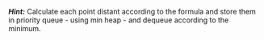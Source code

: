 ***Hint:*** Calculate each point distant according to the formula and store them in priority queue - using min heap - and dequeue according to the minimum.